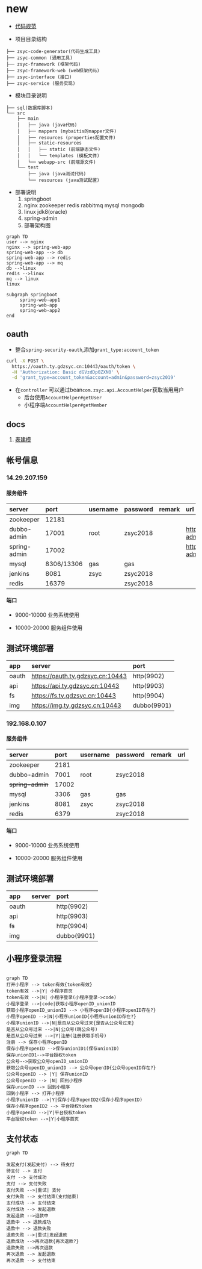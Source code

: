 # new

- [代码规范](https://102.alibaba.com/downloadFile.do?file=1528269849853/Java_manual.pdf)

- 项目目录结构

```
├── zsyc-code-generator(代码生成工具)
├── zsyc-common (通用工具)
├── zsyc-framework (框架代码)
├── zsyc-framework-web (web框架代码)
├── zsyc-interface (接口)
├── zsyc-service (服务实现)

```

- 模块目录说明

```
├── sql(数据库脚本)
└── src
    ├── main
    │   ├── java (java代码)
    │   ├── mappers (mybaitis的mapper文件)
    │   ├── resources (properties配置文件)
    │   ├── static-resources
    │   │   ├── static (前端静态文件)
    │   │   └── templates (模板文件)
    │   └── webapp-src (前端源文件)
    └── test
        ├── java (java测试代码)
        └── resources (java测试配置)
```

- 部署说明
    1. springboot
    2. nginx zookeeper redis rabbitmq mysql mongodb
    3. linux jdk8(oracle)
    4. spring-admin
    5. 部署架构图

```mermaid
graph TD
user --> nginx
nginx --> spring-web-app
spring-web-app --> db
spring-web-app --> redis
spring-web-app --> mq
db -->linux
redis -->linux
mq --> linux
linux

subgraph springboot
     spring-web-app1
     spring-web-app
     spring-web-app2
end
```

## oauth

- 整合`spring-security-oauth`,添加`grant_type:account_token`

```bash
curl -X POST \
  https://oauth.ty.gdzsyc.cn:10443/oauth/token \
  -H 'Authorization: Basic dGVzdDp0ZXN0' \
  -d 'grant_type=account_token&account=admin&password=zsyc2019'

```

- 在`controller` 可以通过bean`com.zsyc.api.AccountHelper`获取当用用户
	- 后台使用`AccountHelper#getUser`
	- 小程序端`AccountHelper#getMember`

## docs

1. [表建模](https://www.icloud.com/pages/0b01Tc6--GTKMu59dphWU5lGw#%E8%A1%A8%E5%BB%BA%E6%A8%A1)

## 帐号信息

### 14.29.207.159

#### 服务组件

| server       | port       | username | password | remark | url                                      |
|:-------------|:-----------|:---------|:---------|:-------|:-----------------------------------------|
| zookeeper    | 12181      |          |          |        |                                          |
| dubbo-admin  | 17001      | root     | zsyc2018 |        | https://dubbo-admin.ty.gdzsyc.cn:10443/  |
| spring-admin | 17002      |          |          |        | https://spring-admin.ty.gdzsyc.cn:10443/ |
| mysql        | 8306/13306 | gas      | gas      |        |                                          |
| jenkins      | 8081       | zsyc     | zsyc2018 |        |                                          |
| redis        | 16379      |          | zsyc2018 |        |                                          |


#### 端口

- 9000-10000 业务系统使用

- 10000-20000 服务组件使用

## 测试环境部署

| app   | server                           | port        |
|:------|:---------------------------------|:------------|
| oauth | https://oauth.ty.gdzsyc.cn:10443 | http(9902)  |
| api   | https://api.ty.gdzsyc.cn:10443   | http(9903)  |
| fs    | https://fs.ty.gdzsyc.cn:10443    | http(9904)  |
| img   | https://img.ty.gdzsyc.cn:10443   | dubbo(9901) |


### 192.168.0.107

#### 服务组件

| server           | port  | username | password | remark | url |
|:-----------------|:------|:---------|:---------|:-------|:----|
| zookeeper        | 2181  |          |          |        |     |
| dubbo-admin      | 7001  | root     | zsyc2018 |        |     |
| ~~spring-admin~~ | 17002 |          |          |        |     |
| mysql            | 3306  | gas      | gas      |        |     |
| jenkins          | 8081  | zsyc     | zsyc2018 |        |     |
| redis            | 6379  |          | zsyc2018 |        |     |


#### 端口

- 9000-10000 业务系统使用

- 10000-20000 服务组件使用

## 测试环境部署

| app    | server | port        |
|:-------|:-------|:------------|
| oauth  |        | http(9902)  |
| api    |        | http(9903)  |
| ~~fs~~ |        | http(9904)  |
| img    |        | dubbo(9901) |



## 小程序登录流程

```mermaid

graph TD
打开小程序 --> token有效{token有效}
token有效 -->|Y| 小程序首页
token有效 -->|N| 小程序登录(小程序登录->code)
小程序登录 -->|code|获取小程序openID_unionID
获取小程序openID_unionID --> 小程序openID{小程序openID存在?}
小程序openID -->|N|小程序unionID{小程序unionID存在?}
小程序unionID -->|N|是否从公众号过来{是否从公众号过来}
是否从公众号过来 -->|N|公众号(跳公众号)
是否从公众号过来 -->|Y|注册(注册获取手机号)
注册 --> 保存小程序openID
保存小程序openID -->保存unionID1(保存unionID)
保存unionID1-->平台授权token
公众号-->获取公众号openID_unionID
获取公众号openID_unionID --> 公众号openID{公众号openID存在?}
公众号openID --> |Y| 保存unionID
公众号openID --> |N| 回到小程序
保存unionID --> 回到小程序
回到小程序 --> 打开小程序
小程序unionID -->|Y|保存小程序openID2(保存小程序openID)
保存小程序openID2 --> 平台授权token
小程序openID -->|Y|平台授权token
平台授权token -->|Y|小程序首页

```


## 支付状态

```mermaid
graph TD

发起支付(发起支付) --> 待支付
待支付 --> 支付
支付 --> 支付成功
支付 --> 支付失败
支付失败 -->|重试| 支付
支付失败 --> 支付结束(支付结束)
支付成功 --> 支付结束
支付成功 --> 发起退款
发起退款 -->退款中
退款中 --> 退款成功
退款中 --> 退款失败
退款失败 -->|重试|发起退款
退款成功 -->再次退款{再次退款?}
退款失败 -->再次退款
再次退款 --> 发起退款
再次退款 --> 支付结束


```
